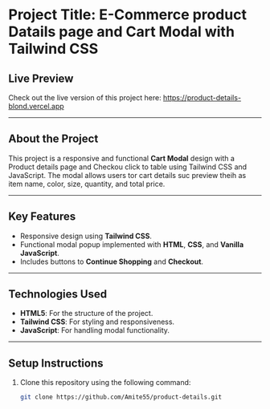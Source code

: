 # Project Title: E-Commerce product Datails page and Cart Modal with Tailwind CSS

## Live Preview
Check out the live version of this project here: https://product-details-blond.vercel.app

---

## About the Project
This project is a responsive and functional **Cart Modal** design with  a Product details page and Checkou click to table using Tailwind CSS and JavaScript. The modal allows users tor cart details suc preview theih as item name, color, size, quantity, and total price.

---

## Key Features
- Responsive design using **Tailwind CSS**.
- Functional modal popup implemented with **HTML**, **CSS**, and **Vanilla JavaScript**.
- Includes buttons to **Continue Shopping** and **Checkout**.

---

## Technologies Used
- **HTML5**: For the structure of the project.
- **Tailwind CSS**: For styling and responsiveness.
- **JavaScript**: For handling modal functionality.

---

## Setup Instructions
1. Clone this repository using the following command:
   ```bash
   git clone https://github.com/Amite55/product-details.git
